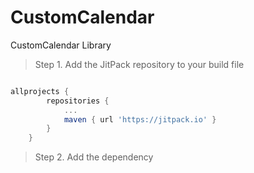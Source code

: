 # CustomCalendar
CustomCalendar Library

> Step 1. Add the JitPack repository to your build file

```gradle

allprojects {
		repositories {
			...
			maven { url 'https://jitpack.io' }
		}
	}
```
  
 > Step 2. Add the dependency
  
